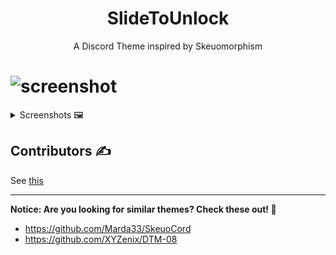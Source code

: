 <h1 align="center">SlideToUnlock</h1>
<p align="center">A Discord Theme inspired by Skeuomorphism</p>

# ![screenshot](https://raw.githubusercontent.com/SlippingGitty/SlideToUnlock/main/screenshots/aCCIaKvdkM.png)

<details>
<summary>Screenshots 🖼️</summary>

![image](https://user-images.githubusercontent.com/76500838/176284079-ddf2ea30-d4e4-4a42-b974-f4cf60dacde5.png)

![image](https://user-images.githubusercontent.com/76500838/176284231-79dbe99d-f487-4b8f-9745-5ed8fb5383e2.png)

</details>


## Contributors ✍️
See [this](https://github.com/SlippingGittys-Discord-Themes/SlideToUnlock/graphs/contributors)

___
**Notice: Are you looking for similar themes? Check these out! 📸**

* https://github.com/Marda33/SkeuoCord
* https://github.com/XYZenix/DTM-08

